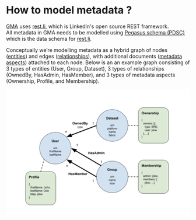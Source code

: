 # How to model metadata ?
[GMA](../what/gma.md) uses [rest.li](https://rest.li), which is LinkedIn's open source REST framework.  
All metadata in GMA needs to be modelled using [Pegasus schema (PDSC)](https://linkedin.github.io/rest.li/DATA-Data-Schema-and-Templates) which is the data schema for [rest.li](https://rest.li).

Conceptually we’re modelling metadata as a hybrid graph of nodes ([entities](../what/entity.md)) and edges ([relationships](../what/relationship.md)), with additional documents ([metadata aspects](../what/aspect.md)) attached to each node. 
Below is an an example graph consisting of 3 types of entities (User, Group, Dataset), 3 types of relationships (OwnedBy, HasAdmin, HasMember), and 3 types of metadata aspects (Ownership, Profile, and Membership).

![metadata-modeling](../imgs/metadata-modeling.png)